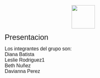 <center><img src="https://cafam.edu.do/media/rc4jfl2l/cafam-logo2.png" align="center" height="75"></center>
<p><font align="center" face="Arial" size="5">Presentacion</font></p>
<font align="center" face="Arial" size="3">Los integrantes del grupo son:<br>
Diana Batista<br>Leslie Rodriguez1<br>Beth Nuñez<br>Davianna Perez</font>


